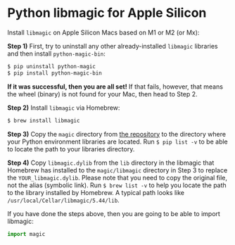 # Python libmagic for Apple Silicon

Install `libmagic` on Apple Silicon Macs based on M1 or M2 (or Mx):

**Step 1)** First, try to uninstall any other already-installed `libmagic` libraries and then install `python-magic-bin`:
```bash
$ pip uninstall python-magic
$ pip install python-magic-bin
``` 
**If it was successful, then you are all set!** If that fails, however, that means the wheel (binary) is not found for your Mac, then head to Step 2.

**Step 2)** Install `libmagic` via Homebrew:
```bash
$ brew install libmagic
```

**Step 3)** Copy the `magic` directory from [the repository](https://github.com/SHi-ON/libmagic-apple-silicon) to the directory where your Python environment libraries are located. Run `$ pip list -v` to be able to locate the path to your libraries directory.

**Step 4)** Copy `libmagic.dylib` from the `lib` directory in the libmagic that Homebrew has installed to the `magic/libmagic` directory in Step 3 to replace the `YOUR_libmagic.dylib`. Please note that you need to copy the original file, not the alias (symbolic link).
 Run `$ brew list -v` to help you locate the path to the library installed by Homebrew. A typical path looks like `/usr/local/Cellar/libmagic/5.44/lib`.


If you have done the steps above, then you are going to be able to import libmagic:
```python
import magic
```
